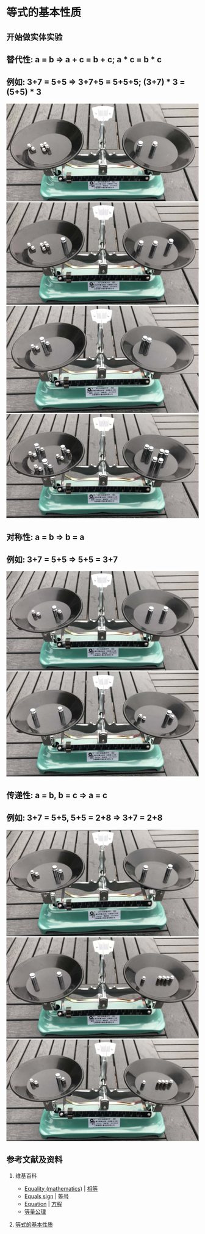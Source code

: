 # 等式的基本性质

## 开始做实体实验

## 替代性: a = b => a + c = b + c; a * c = b * c 
## 例如: 3+7 = 5+5 => 3+7+5 = 5+5+5; (3+7) * 3 = (5+5) * 3

![](/images/数轴/等式和不等式的基本性质和移项变号法则/等式的基本性质/1a1.jpg)
![](/images/数轴/等式和不等式的基本性质和移项变号法则/等式的基本性质/1a2.jpg)
![](/images/数轴/等式和不等式的基本性质和移项变号法则/等式的基本性质/1a3.jpg)
![](/images/数轴/等式和不等式的基本性质和移项变号法则/等式的基本性质/1a4.jpg)

## 对称性: a = b => b = a
## 例如: 3+7 = 5+5 => 5+5 = 3+7

![](/images/数轴/等式和不等式的基本性质和移项变号法则/等式的基本性质/2a1.jpg)
![](/images/数轴/等式和不等式的基本性质和移项变号法则/等式的基本性质/2a2.jpg)

## 传递性: a = b, b = c => a = c
## 例如: 3+7 = 5+5, 5+5 = 2+8 => 3+7 = 2+8 

![](/images/数轴/等式和不等式的基本性质和移项变号法则/等式的基本性质/3a1.jpg)
![](/images/数轴/等式和不等式的基本性质和移项变号法则/等式的基本性质/3a2.jpg)
![](/images/数轴/等式和不等式的基本性质和移项变号法则/等式的基本性质/3a3.jpg)

## 参考文献及资料

1. 维基百科
	- [Equality (mathematics)](https://en.wikipedia.org/wiki/Equality_(mathematics)) | [相等](https://zh.wikipedia.org/wiki/%E7%9B%B8%E7%AD%89) 
	- [Equals sign](https://en.wikipedia.org/wiki/Equals_sign) | [等号](https://zh.wikipedia.org/wiki/%E7%AD%89%E5%8F%B7) 
	- [Equation](https://en.wikipedia.org/wiki/Equation) | [方程](https://zh.wikipedia.org/wiki/方程) 
	- [等量公理](https://zh.wikipedia.org/wiki/等量公理) 
	
2. [等式的基本性质](https://baike.baidu.com/item/%E7%AD%89%E5%BC%8F/3517693#2)  


